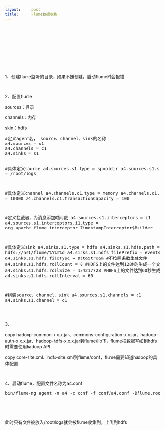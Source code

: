 ```yaml
---
layout:     post
title:      Flume数据收集
---
```

<div id="article_content" class="article_content clearfix csdn-tracking-statistics" data-pid="blog" data-mod="popu_307" data-dsm="post">
								            <link rel="stylesheet" href="https://csdnimg.cn/release/phoenix/template/css/ck_htmledit_views-f76675cdea.css">
						<div class="htmledit_views" id="content_views">
                <div class="iteye-blog-content-contain" style="font-size:14px;">
<p> </p>
<p> </p>
<p> </p>
<p> </p>
<p> </p>
<p>1、创建flume监听的目录，如果不嫌创建，启动flume时会报错</p>
<p> </p>
<p>2、配置flume</p>
<p>sources：目录</p>
<p>channels：内存</p>
<p>skin：hdfs</p>
<pre class="js">#定义agent名， source、channel、sink的名称
a4.sources = s1
a4.channels = c1
a4.sinks = s1

#具体定义source
a4.sources.s1.type = spooldir
a4.sources.s1.spoolDir = /root/logs

#具体定义channel
a4.channels.c1.type = memory
a4.channels.c1.capacity = 10000
a4.channels.c1.transactionCapacity = 100

#定义拦截器，为消息添加时间戳
a4.sources.s1.interceptors = i1
a4.sources.s1.interceptors.i1.type = org.apache.flume.interceptor.TimestampInterceptor$Builder

#具体定义sink
a4.sinks.s1.type = hdfs
a4.sinks.s1.hdfs.path = hdfs://ns1/flume/%Y%m%d
a4.sinks.s1.hdfs.filePrefix = events-
a4.sinks.s1.hdfs.fileType = DataStream
#不按照条数生成文件
a4.sinks.s1.hdfs.rollCount = 0
#HDFS上的文件达到128M时生成一个文件
a4.sinks.s1.hdfs.rollSize = 134217728
#HDFS上的文件达到60秒生成一个文件
a4.sinks.s1.hdfs.rollInterval = 60

#组装source、channel、sink
a4.sources.s1.channels = c1
a4.sinks.s1.channel = c1</pre>
<p> </p>
<p>3、</p>
<p>copy hadoop-common-x.x.x.jar、commons-configuration-x.x.jar、hadoop-auth-x.x.x.jar、hadoop-hdfs-x.x.x.jar到flume/lib下，flume把数据写如到hdfs时需要使用hadoop API</p>
<p>copy core-site.xml、hdfs-site.xml到flume/conf，flume需要知道hadoop的具体配置</p>
<p> </p>
<p>4、启动flume，配置文件名称为a4.conf</p>
<pre class="js">bin/flume-ng agent -n a4 -c conf -f conf/a4.conf -Dflume.root.logger=INFO,console</pre>
<p> </p>
<p> </p>
<p>此时只有文件被放入/root/logs就会被flume收集到，上传到hdfs</p>
<p> </p>
<p> </p>
<p> </p>
<p> </p>
<p> </p>
<p> </p>
<p> </p>
<p> </p>
<p> </p>
<p> </p>
<p> </p>
</div>            </div>
                </div>